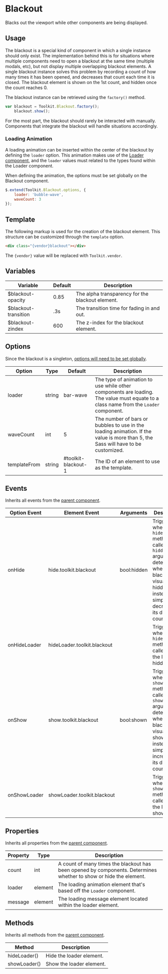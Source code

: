 # Blackout #

Blacks out the viewport while other components are being displayed.

## Usage ##

The blackout is a special kind of component in which a single instance should only exist.
The implementation behind this is for situations where multiple components need to open a blackout at
the same time (multiple modals, etc), but not display multiple overlapping blackout elements.
A single blackout instance solves this problem by recording a count of how many times it has been opened,
and decreases that count each time it is closed. The blackout element is shown on the 1st count, and
hidden once the count reaches 0.

The blackout instance can be retrieved using the `factory()` method.

```javascript
var blackout = Toolkit.Blackout.factory();
    blackout.show();
```

<div class="notice is-info">
    For the most part, the blackout should rarely be interacted with manually.
    Components that integrate the blackout will handle situations accordingly.
</div>

### Loading Animation ###

A loading animation can be inserted within the center of the blackout by defining the `loader` option.
This animation makes use of the [Loader component](loader.md), and the `loader` values must related to
the types found within the Loader component.

When defining the animation, the options must be set globally on the Blackout component.

```javascript
$.extend(Toolkit.Blackout.options, {
    loader: 'bubble-wave',
    waveCount: 3
});
```

## Template ##

The following markup is used for the creation of the blackout element.
This structure can be customized through the `template` option.

```html
<div class="{vendor}blackout"></div>
```

<div class="notice is-info">
    The <code>{vendor}</code> value will be replaced with <code>Toolkit.vendor</code>.
</div>

## Variables ##

<table class="table is-striped data-table">
    <thead>
        <tr>
            <th>Variable</th>
            <th>Default</th>
            <th>Description</th>
        </tr>
    </thead>
    <tbody>
        <tr>
            <td>$blackout-opacity</td>
            <td>0.85</td>
            <td>The alpha transparency for the blackout element.</td>
        </tr>
        <tr>
            <td>$blackout-transition</td>
            <td>.3s</td>
            <td>The transition time for fading in and out.</td>
        </tr>
        <tr>
            <td>$blackout-zindex</td>
            <td>600</td>
            <td>The z-index for the blackout element.</td>
        </tr>
    </tbody>
</table>

## Options ##

Since the blackout is a singleton, [options will need to be set globally](../development/js/component.md#options).

<table class="table is-striped data-table">
    <thead>
        <tr>
            <th>Option</th>
            <th>Type</th>
            <th>Default</th>
            <th>Description</th>
        </tr>
    </thead>
    <tbody>
        <tr>
            <td>loader</td>
            <td>string</td>
            <td>bar-wave</td>
            <td>
                The type of animation to use while other components are loading.
                The value must equate to a class name from the <code>Loader</code> component.
            </td>
        </tr>
        <tr>
            <td>waveCount</td>
            <td>int</td>
            <td>5</td>
            <td>
                The number of bars or bubbles to use in the loading animation.
                If the value is more than 5, the Sass will have to be customized.
            </td>
        </tr>
        <tr>
            <td>templateFrom</td>
            <td>string</td>
            <td>#toolkit-blackout-1</td>
            <td>The ID of an element to use as the template.</td>
        </tr>
    </tbody>
</table>

## Events ##

Inherits all events from the [parent component](../development/js/component.md#events).

<table class="table is-striped data-table">
    <thead>
        <tr>
            <th>Option Event</th>
            <th>Element Event</td>
            <th>Arguments</th>
            <th>Description</th>
        </tr>
    </thead>
    <tbody>
        <tr>
            <td>onHide</td>
            <td>hide.toolkit.blackout</td>
            <td>bool:hidden</td>
            <td>
                Triggered when the <code>hide()</code> method is called.
                The <code>hidden</code> argument determines when the blackout is visually hidden,
                instead of simply decreasing its display count.
            </td>
        </tr>
        <tr>
            <td>onHideLoader</td>
            <td>hideLoader.toolkit.blackout</td>
            <td></td>
            <td>Triggered when the <code>hideLoader()</code> method is called and the loader is hidden.</td>
        </tr>
        <tr>
            <td>onShow</td>
            <td>show.toolkit.blackout</td>
            <td>bool:shown</td>
            <td>
                Triggered when the <code>show()</code> method is called.
                The <code>shown</code> argument determines when the blackout is visually shown,
                instead of simply increasing its display count.
            </td>
        </tr>
        <tr>
            <td>onShowLoader</td>
            <td>showLoader.toolkit.blackout</td>
            <td></td>
            <td>Triggered when the <code>showLoader()</code> method is called and the loader is shown.</td>
        </tr>
    </tbody>
</table>

## Properties ##

Inherits all properties from the [parent component](../development/js/component.md#properties).

<table class="table is-striped data-table">
    <thead>
        <tr>
            <th>Property</th>
            <th>Type</th>
            <th>Description</th>
        </tr>
    </thead>
    <tbody>
        <tr>
            <td>count</td>
            <td>int</td>
            <td>
                A count of many times the blackout has been opened by components.
                Determines whether to show or hide the element.
            </td>
        </tr>
        <tr>
            <td>loader</td>
            <td>element</td>
            <td>The loading animation element that's based off the <code>Loader</code> component.</td>
        </tr>
        <tr>
            <td>message</td>
            <td>element</td>
            <td>The loading message element located within the loader element.</td>
        </tr>
    </tbody>
</table>

## Methods ##

Inherits all methods from the [parent component](../development/js/component.md#methods).

<table class="table is-striped data-table">
    <thead>
        <tr>
            <th>Method</th>
            <th>Description</th>
        </tr>
    </thead>
    <tbody>
        <tr>
            <td>hideLoader()</td>
            <td>Hide the loader element.</td>
        </tr>
        <tr>
            <td>showLoader()</td>
            <td>Show the loader element.</td>
        </tr>
    </tbody>
</table>